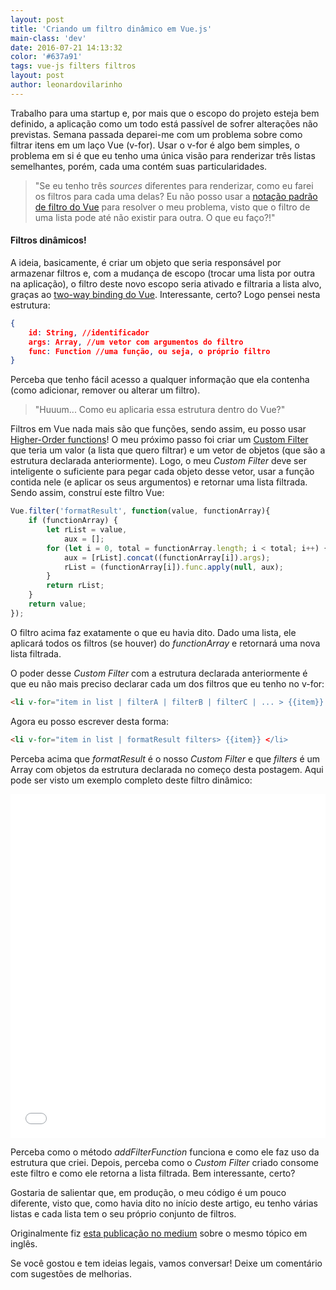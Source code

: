 ```yaml
---
layout: post
title: 'Criando um filtro dinâmico em Vue.js'
main-class: 'dev'
date: 2016-07-21 14:13:32 
color: '#637a91'
tags: vue-js filters filtros
layout: post
author: leonardovilarinho
---
```


Trabalho para uma startup e, por mais que o escopo do projeto esteja bem definido, a aplicação como um todo está passível de sofrer alterações não previstas. Semana passada deparei-me com um problema sobre como filtrar itens em um laço Vue (v-for). Usar o v-for é algo bem simples, o problema em si é que eu tenho uma única visão para renderizar três listas semelhantes, porém, cada uma contém suas particularidades.

> "Se eu tenho três *sources* diferentes para renderizar, como eu farei os filtros para cada uma delas? Eu não posso usar a [notação padrão de filtro do Vue](http://vuejs.org/guide/custom-filter.html#ad) para resolver o meu problema, visto que o filtro de uma lista pode até não existir para outra. O que eu faço?!"


#### Filtros dinâmicos! 

A ideia, basicamente, é criar um objeto que seria responsável por armazenar filtros e, com a mudança de escopo (trocar uma lista por outra na aplicação), o filtro deste novo escopo seria ativado e filtraria a lista alvo, graças ao [two-way binding do Vue](https://vuejs.org/guide/#Two-way-Binding). Interessante, certo? Logo pensei nesta estrutura:

```json
{
	id: String, //identificador
	args: Array, //um vetor com argumentos do filtro
	func: Function //uma função, ou seja, o próprio filtro
}
```
Perceba que tenho fácil acesso a qualquer informação que ela contenha (como adicionar, remover ou alterar um filtro). 

> "Huuum... Como eu aplicaria essa estrutura dentro do Vue?"

Filtros em Vue nada mais são que funções, sendo assim, eu posso usar [Higher-Order functions](https://www.youtube.com/watch?v=BMUiFMZr7vk)! O meu próximo passo foi criar um [Custom Filter](http://vuejs.org/guide/custom-filter.html#ad) que teria um valor (a lista que quero filtrar) e um vetor de objetos (que são a estrutura declarada anteriormente). Logo, o meu *Custom Filter* deve ser inteligente o suficiente para pegar cada objeto desse vetor, usar a função contida nele (e aplicar os seus argumentos) e retornar uma lista filtrada. Sendo assim, construí este filtro Vue:

```javascript
Vue.filter('formatResult', function(value, functionArray){
    if (functionArray) {
        let rList = value,
            aux = [];
        for (let i = 0, total = functionArray.length; i < total; i++) {
            aux = [rList].concat((functionArray[i]).args);
            rList = (functionArray[i]).func.apply(null, aux);
        }
        return rList;
    }
    return value;
});
```
O filtro acima faz exatamente o que eu havia dito. Dado uma lista, ele aplicará todos os filtros (se houver) do *functionArray* e retornará uma nova lista filtrada.

O poder desse *Custom Filter* com a estrutura declarada anteriormente é que eu não mais preciso declarar cada um dos filtros que eu tenho no v-for:
```html
<li v-for="item in list | filterA | filterB | filterC | ... > {{item}} </li>

```

Agora eu posso escrever desta forma:
```html
<li v-for="item in list | formatResult filters> {{item}} </li>
```

Perceba acima que *formatResult* é o nosso *Custom Filter* e que *filters* é um Array com objetos da estrutura declarada no começo desta postagem. Aqui pode ser visto um exemplo completo deste filtro dinâmico:

<iframe width="100%" height="550" src="//jsfiddle.net/yMv7y/1646/embedded/js,html,css,result/dark/" allowfullscreen="allowfullscreen" frameborder="0"></iframe>

Perceba como o método *addFilterFunction* funciona e como ele faz uso da estrutura que criei. Depois, perceba como o *Custom Filter* criado consome este filtro e como ele retorna a lista filtrada. Bem interessante, certo?

Gostaria de salientar que, em produção, o meu código é um pouco diferente, visto que, como havia dito no início deste artigo, eu tenho várias listas e cada lista tem o seu próprio conjunto de filtros.

Originalmente fiz [esta publicação no medium](https://medium.com/tldr-tech/vuejs-applying-filters-on-the-fly-aabde13fcad0#.73930351o) sobre o mesmo tópico em inglês.

Se você gostou e tem ideias legais, vamos conversar! Deixe um comentário com sugestões de melhorias.
